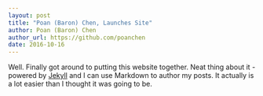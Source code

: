```yaml
---
layout: post
title: "Poan (Baron) Chen, Launches Site"
author: Poan (Baron) Chen
author_url: https://github.com/poanchen
date: 2016-10-16
---
```


Well. Finally got around to putting this website together. Neat thing about it - powered by [Jekyll](http://jekyllrb.com) and I can use Markdown to author my posts. It actually is a lot easier than I thought it was going to be.